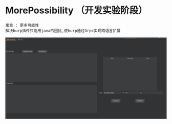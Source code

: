 # MorePossibility （开发实验阶段）

```
寓意 : 更多可能性 
解决burp插件只能用java的困扰,使burp通过Grpc实现跨语言扩展
```

![image-20230611223447846](README.assets/image-20230611223447846.png)